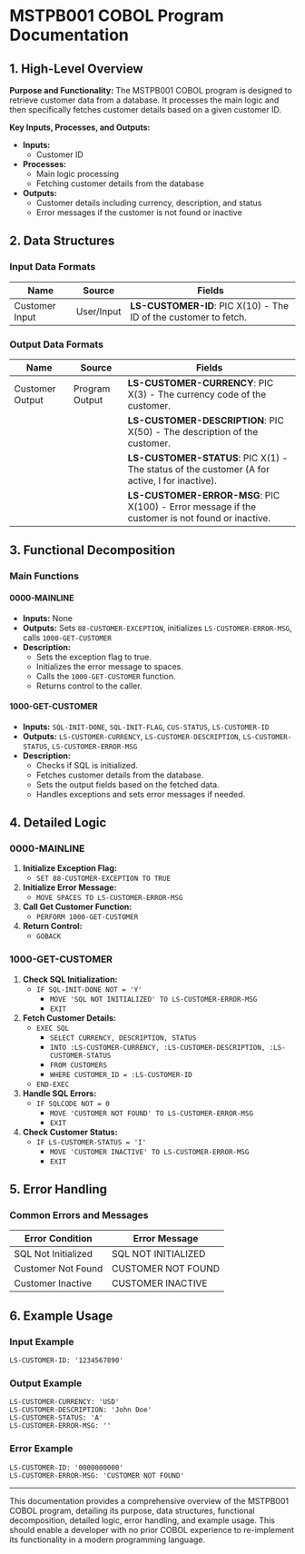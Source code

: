 # MSTPB001 COBOL Program Documentation

## 1. High-Level Overview

**Purpose and Functionality:**
The MSTPB001 COBOL program is designed to retrieve customer data from a database. It processes the main logic and then specifically fetches customer details based on a given customer ID.

**Key Inputs, Processes, and Outputs:**
- **Inputs:**
  - Customer ID
- **Processes:**
  - Main logic processing
  - Fetching customer details from the database
- **Outputs:**
  - Customer details including currency, description, and status
  - Error messages if the customer is not found or inactive

## 2. Data Structures

### Input Data Formats

| Name              | Source       | Fields                                                                                  |
|-------------------|--------------|-----------------------------------------------------------------------------------------|
| Customer Input    | User/Input   | **LS-CUSTOMER-ID**: PIC X(10) - The ID of the customer to fetch.                        |

### Output Data Formats

| Name               | Source         | Fields                                                                                               |
|--------------------|----------------|------------------------------------------------------------------------------------------------------|
| Customer Output    | Program Output | **LS-CUSTOMER-CURRENCY**: PIC X(3) - The currency code of the customer.                              |
|                    |                | **LS-CUSTOMER-DESCRIPTION**: PIC X(50) - The description of the customer.                            |
|                    |                | **LS-CUSTOMER-STATUS**: PIC X(1) - The status of the customer (A for active, I for inactive).        |
|                    |                | **LS-CUSTOMER-ERROR-MSG**: PIC X(100) - Error message if the customer is not found or inactive.      |

## 3. Functional Decomposition

### Main Functions

#### 0000-MAINLINE
- **Inputs:** None
- **Outputs:** Sets `88-CUSTOMER-EXCEPTION`, initializes `LS-CUSTOMER-ERROR-MSG`, calls `1000-GET-CUSTOMER`
- **Description:**
  - Sets the exception flag to true.
  - Initializes the error message to spaces.
  - Calls the `1000-GET-CUSTOMER` function.
  - Returns control to the caller.

#### 1000-GET-CUSTOMER
- **Inputs:** `SQL-INIT-DONE`, `SQL-INIT-FLAG`, `CUS-STATUS`, `LS-CUSTOMER-ID`
- **Outputs:** `LS-CUSTOMER-CURRENCY`, `LS-CUSTOMER-DESCRIPTION`, `LS-CUSTOMER-STATUS`, `LS-CUSTOMER-ERROR-MSG`
- **Description:**
  - Checks if SQL is initialized.
  - Fetches customer details from the database.
  - Sets the output fields based on the fetched data.
  - Handles exceptions and sets error messages if needed.

## 4. Detailed Logic

### 0000-MAINLINE
1. **Initialize Exception Flag:**
   - `SET 88-CUSTOMER-EXCEPTION TO TRUE`
2. **Initialize Error Message:**
   - `MOVE SPACES TO LS-CUSTOMER-ERROR-MSG`
3. **Call Get Customer Function:**
   - `PERFORM 1000-GET-CUSTOMER`
4. **Return Control:**
   - `GOBACK`

### 1000-GET-CUSTOMER
1. **Check SQL Initialization:**
   - `IF SQL-INIT-DONE NOT = 'Y'`
     - `MOVE 'SQL NOT INITIALIZED' TO LS-CUSTOMER-ERROR-MSG`
     - `EXIT`
2. **Fetch Customer Details:**
   - `EXEC SQL`
     - `SELECT CURRENCY, DESCRIPTION, STATUS`
     - `INTO :LS-CUSTOMER-CURRENCY, :LS-CUSTOMER-DESCRIPTION, :LS-CUSTOMER-STATUS`
     - `FROM CUSTOMERS`
     - `WHERE CUSTOMER_ID = :LS-CUSTOMER-ID`
   - `END-EXEC`
3. **Handle SQL Errors:**
   - `IF SQLCODE NOT = 0`
     - `MOVE 'CUSTOMER NOT FOUND' TO LS-CUSTOMER-ERROR-MSG`
     - `EXIT`
4. **Check Customer Status:**
   - `IF LS-CUSTOMER-STATUS = 'I'`
     - `MOVE 'CUSTOMER INACTIVE' TO LS-CUSTOMER-ERROR-MSG`
     - `EXIT`

## 5. Error Handling

### Common Errors and Messages

| Error Condition           | Error Message                  |
|---------------------------|--------------------------------|
| SQL Not Initialized       | SQL NOT INITIALIZED            |
| Customer Not Found        | CUSTOMER NOT FOUND             |
| Customer Inactive         | CUSTOMER INACTIVE              |

## 6. Example Usage

### Input Example
```plaintext
LS-CUSTOMER-ID: '1234567890'
```

### Output Example
```plaintext
LS-CUSTOMER-CURRENCY: 'USD'
LS-CUSTOMER-DESCRIPTION: 'John Doe'
LS-CUSTOMER-STATUS: 'A'
LS-CUSTOMER-ERROR-MSG: ''
```

### Error Example
```plaintext
LS-CUSTOMER-ID: '0000000000'
LS-CUSTOMER-ERROR-MSG: 'CUSTOMER NOT FOUND'
```

---

This documentation provides a comprehensive overview of the MSTPB001 COBOL program, detailing its purpose, data structures, functional decomposition, detailed logic, error handling, and example usage. This should enable a developer with no prior COBOL experience to re-implement its functionality in a modern programming language.